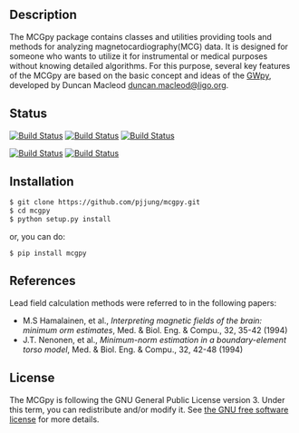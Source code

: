 ## Description
The MCGpy package contains classes and utilities providing tools and methods for analyzing magnetocardiography(MCG) data. It is designed for someone who wants to utilize it for instrumental or medical purposes without knowing detailed algorithms. For this purpose, several key features of the MCGpy are based on the basic concept and ideas of the [GWpy](https://github.com/gwpy/gwpy), developed by Duncan Macleod <duncan.macleod@ligo.org>.

## Status
[![Build Status](https://img.shields.io/badge/build-test%20version-9cf)](https://img.shields.io/badge/build-test%20version-9cf)
[![Build Status](https://img.shields.io/badge/version-0.1.1-blue)](https://img.shields.io/badge/version-0.1-blue)
[![Build Status](https://img.shields.io/badge/pypi-0.1.1-blueviolet)](https://pypi.org/project/MCGpy/)

[![Build Status](https://img.shields.io/badge/license-%20GPLv3-green)](http://www.gnu.org/licenses/)
[![Build Status](https://img.shields.io/badge/python-3.6%20%7C%203.7%20%7C%203.8%20%7C%203.9-brightgreen)](https://minepy.readthedocs.io/en/latest/)


## Installation

```sh
$ git clone https://github.com/pjjung/mcgpy.git
$ cd mcgpy
$ python setup.py install

```
or, you can do:
```
$ pip install mcgpy
```


## References
Lead field calculation methods were referred to in the following papers:
- M.S Hamalainen, et al., *Interpreting magnetic fields of the brain: minimum orm estimates*,  Med. & Biol. Eng. & Compu., 32, 35-42 (1994)
- J.T. Nenonen, et al., *Minimum-norm estimation in a boundary-element torso model*, Med. & Biol. Eng. & Compu., 32, 42-48 (1994)

## License

The MCGpy is following the GNU General Public License version 3. Under this term, you can redistribute and/or modify it.
See [the GNU free software license](http://www.gnu.org/licenses/) for more details.
